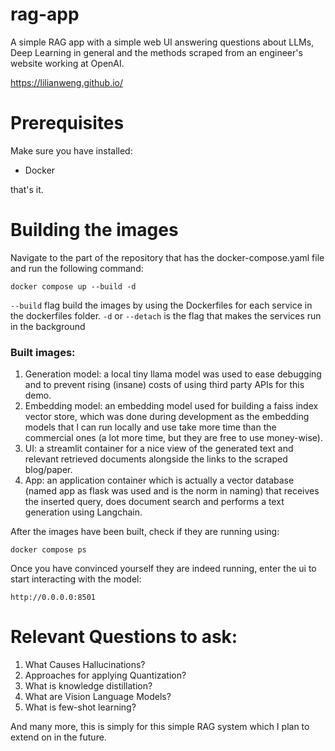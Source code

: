 # rag-app
A simple RAG app with a simple web UI answering questions about LLMs, Deep Learning in general and the methods scraped from an engineer's website working at OpenAI. 

https://lilianweng.github.io/


# Prerequisites

Make sure you have installed:
- Docker

that's it.

# Building the images

Navigate to the part of the repository that has the docker-compose.yaml file and run the following command:

`docker compose up --build -d`

`--build` flag build the images by using the Dockerfiles for each service in the dockerfiles folder.
`-d` or `--detach` is the flag that makes the services run in the background

### Built images:
1. Generation model: a local tiny llama model was used to ease debugging and to prevent rising (insane) costs of using third party APIs for this demo. 
2. Embedding model: an embedding model used for building a faiss index vector store, which was done during development as the embedding models that I can run locally and use take more time than the commercial ones (a lot more time, but they are free to use money-wise). 
3. UI: a streamlit container for a nice view of the generated text and relevant retrieved documents alongside the links to the scraped blog/paper.
4. App: an application container which is actually a vector database (named app as flask was used and is the norm in naming) that receives the inserted query, does document search and performs a text generation using Langchain. 


After the images have been built, check if they are running using:

`docker compose ps`

Once you have convinced yourself they are indeed running, enter the ui to start interacting with the model:

`http://0.0.0.0:8501`

# Relevant Questions to ask:

1. What Causes Hallucinations?
2. Approaches for applying Quantization? 
3. What is knowledge distillation? 
4. What are Vision Language Models? 
5. What is few-shot learning? 

And many more, this is simply for this simple RAG system which I plan to extend on in the future. 
